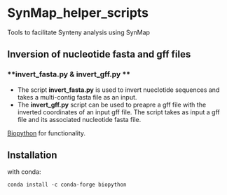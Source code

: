 # SynMap_helper_scripts
Tools to facilitate Synteny analysis using SynMap

## **Inversion of nucleotide fasta and gff files**
### **invert_fasta.py & invert_gff.py **

- The script **invert_fasta.py** is used to invert nueclotide sequences and takes a multi-contig fasta file as an input.
- The **invert_gff.py** script can be used to preapre a gff file with the inverted coordinates of an input gff file. The script takes as input a gff file and its associated nucleotide fasta file. 

[Biopython](https://biopython.org/) for functionality.

## Installation

with conda:
```
conda install -c conda-forge biopython
```
